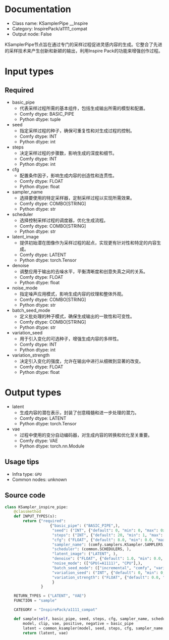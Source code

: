 
# Documentation
- Class name: KSamplerPipe __Inspire
- Category: InspirePack/a1111_compat
- Output node: False

KSamplerPipe节点旨在通过专门的采样过程促进灵感内容的生成。它整合了先进的采样技术来产生创新和新颖的输出，利用Inspire Pack的功能来增强创作过程。

# Input types
## Required
- basic_pipe
    - 代表采样过程所需的基本组件，包括生成输出所需的模型和配置。
    - Comfy dtype: BASIC_PIPE
    - Python dtype: tuple
- seed
    - 指定采样过程的种子，确保可重复性和对生成过程的控制。
    - Comfy dtype: INT
    - Python dtype: int
- steps
    - 决定采样过程的步骤数，影响生成的深度和细节。
    - Comfy dtype: INT
    - Python dtype: int
- cfg
    - 配置条件因子，影响生成内容的创造性和连贯性。
    - Comfy dtype: FLOAT
    - Python dtype: float
- sampler_name
    - 选择要使用的特定采样器，定制采样过程以实现所需效果。
    - Comfy dtype: COMBO[STRING]
    - Python dtype: str
- scheduler
    - 选择控制采样过程的调度器，优化生成流程。
    - Comfy dtype: COMBO[STRING]
    - Python dtype: str
- latent_image
    - 提供初始潜在图像作为采样过程的起点，实现更有针对性和特定的内容生成。
    - Comfy dtype: LATENT
    - Python dtype: torch.Tensor
- denoise
    - 调整应用于输出的去噪水平，平衡清晰度和创意失真之间的关系。
    - Comfy dtype: FLOAT
    - Python dtype: float
- noise_mode
    - 指定噪声应用模式，影响生成内容的纹理和整体外观。
    - Comfy dtype: COMBO[STRING]
    - Python dtype: str
- batch_seed_mode
    - 定义批处理的种子模式，确保生成输出的一致性和可变性。
    - Comfy dtype: COMBO[STRING]
    - Python dtype: str
- variation_seed
    - 用于引入变化的可选种子，增强生成内容的多样性。
    - Comfy dtype: INT
    - Python dtype: int
- variation_strength
    - 决定引入变化的强度，允许在输出中进行从细微到显著的改变。
    - Comfy dtype: FLOAT
    - Python dtype: float

# Output types
- latent
    - 生成内容的潜在表示，封装了创意精髓和进一步处理的潜力。
    - Comfy dtype: LATENT
    - Python dtype: torch.Tensor
- vae
    - 过程中使用的变分自动编码器，对生成内容的转换和优化至关重要。
    - Comfy dtype: VAE
    - Python dtype: torch.nn.Module


## Usage tips
- Infra type: `GPU`
- Common nodes: unknown


## Source code
```python
class KSampler_inspire_pipe:
    @classmethod
    def INPUT_TYPES(s):
        return {"required":
                    {"basic_pipe": ("BASIC_PIPE",),
                     "seed": ("INT", {"default": 0, "min": 0, "max": 0xffffffffffffffff}),
                     "steps": ("INT", {"default": 20, "min": 1, "max": 10000}),
                     "cfg": ("FLOAT", {"default": 8.0, "min": 0.0, "max": 100.0}),
                     "sampler_name": (comfy.samplers.KSampler.SAMPLERS, ),
                     "scheduler": (common.SCHEDULERS, ),
                     "latent_image": ("LATENT", ),
                     "denoise": ("FLOAT", {"default": 1.0, "min": 0.0, "max": 1.0, "step": 0.01}),
                     "noise_mode": (["GPU(=A1111)", "CPU"],),
                     "batch_seed_mode": (["incremental", "comfy", "variation str inc:0.01", "variation str inc:0.05"],),
                     "variation_seed": ("INT", {"default": 0, "min": 0, "max": 0xffffffffffffffff}),
                     "variation_strength": ("FLOAT", {"default": 0.0, "min": 0.0, "max": 1.0, "step": 0.01}),
                     }
                }

    RETURN_TYPES = ("LATENT", "VAE")
    FUNCTION = "sample"

    CATEGORY = "InspirePack/a1111_compat"

    def sample(self, basic_pipe, seed, steps, cfg, sampler_name, scheduler, latent_image, denoise, noise_mode, batch_seed_mode="comfy", variation_seed=None, variation_strength=None):
        model, clip, vae, positive, negative = basic_pipe
        latent = common_ksampler(model, seed, steps, cfg, sampler_name, scheduler, positive, negative, latent_image, denoise, noise_mode, incremental_seed_mode=batch_seed_mode, variation_seed=variation_seed, variation_strength=variation_strength)[0]
        return (latent, vae)

```
